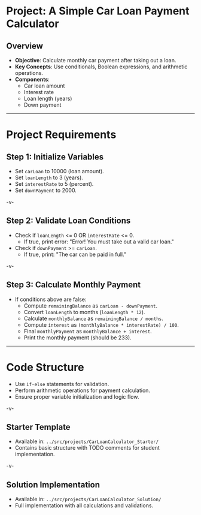 # Project: A Simple Car Loan Payment Calculator

## Overview

-   **Objective**: Calculate monthly car payment after taking out a loan.
-   **Key Concepts**: Use conditionals, Boolean expressions, and arithmetic operations.
-   **Components**:
    -   Car loan amount
    -   Interest rate
    -   Loan length (years)
    -   Down payment

---

# Project Requirements

## Step 1: Initialize Variables

-   Set `carLoan` to 10000 (loan amount).
-   Set `loanLength` to 3 (years).
-   Set `interestRate` to 5 (percent).
-   Set `downPayment` to 2000.

-v-

## Step 2: Validate Loan Conditions

-   Check if `loanLength` <= 0 OR `interestRate` <= 0.
    -   If true, print error: "Error! You must take out a valid car loan."
-   Check if `downPayment` >= `carLoan`.
    -   If true, print: "The car can be paid in full."

-v-

## Step 3: Calculate Monthly Payment

-   If conditions above are false:
    -   Compute `remainingBalance` as `carLoan - downPayment`.
    -   Convert `loanLength` to months (`loanLength * 12`).
    -   Calculate `monthlyBalance` as `remainingBalance / months`.
    -   Compute `interest` as `(monthlyBalance * interestRate) / 100`.
    -   Final `monthlyPayment` as `monthlyBalance + interest`.
    -   Print the monthly payment (should be 233).

---

# Code Structure

-   Use `if-else` statements for validation.
-   Perform arithmetic operations for payment calculation.
-   Ensure proper variable initialization and logic flow.

-v-

## Starter Template

-   Available in: `../src/projects/CarLoanCalculator_Starter/`
-   Contains basic structure with TODO comments for student implementation.

-v-

## Solution Implementation

-   Available in: `../src/projects/CarLoanCalculator_Solution/`
-   Full implementation with all calculations and validations.
